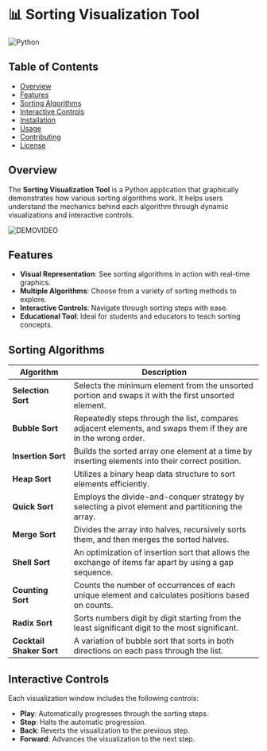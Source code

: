 # 📊 Sorting Visualization Tool

![Python](https://img.shields.io/badge/Python-3.8%2B-blue)

## Table of Contents

- [Overview](#overview)
- [Features](#features)
- [Sorting Algorithms](#sorting-algorithms)
- [Interactive Controls](#interactive-controls)
- [Installation](#installation)
- [Usage](#usage)
- [Contributing](#contributing)
- [License](#license)

## Overview

The **Sorting Visualization Tool** is a Python application that graphically demonstrates how various sorting algorithms work. It helps users understand the mechanics behind each algorithm through dynamic visualizations and interactive controls.


![DEMOVIDEO](https://github.com/user-attachments/assets/29273475-868f-4f26-88b8-da354ef2528f)


## Features

- **Visual Representation**: See sorting algorithms in action with real-time graphics.
- **Multiple Algorithms**: Choose from a variety of sorting methods to explore.
- **Interactive Controls**: Navigate through sorting steps with ease.
- **Educational Tool**: Ideal for students and educators to teach sorting concepts.

## Sorting Algorithms

| Algorithm                  | Description                                                                                                 |
|----------------------------|-------------------------------------------------------------------------------------------------------------|
| **Selection Sort**         | Selects the minimum element from the unsorted portion and swaps it with the first unsorted element.         |
| **Bubble Sort**            | Repeatedly steps through the list, compares adjacent elements, and swaps them if they are in the wrong order.|
| **Insertion Sort**         | Builds the sorted array one element at a time by inserting elements into their correct position.             |
| **Heap Sort**              | Utilizes a binary heap data structure to sort elements efficiently.                                        |
| **Quick Sort**             | Employs the divide-and-conquer strategy by selecting a pivot element and partitioning the array.             |
| **Merge Sort**             | Divides the array into halves, recursively sorts them, and then merges the sorted halves.                    |
| **Shell Sort**             | An optimization of insertion sort that allows the exchange of items far apart by using a gap sequence.         |
| **Counting Sort**          | Counts the number of occurrences of each unique element and calculates positions based on counts.            |
| **Radix Sort**             | Sorts numbers digit by digit starting from the least significant digit to the most significant.              |
| **Cocktail Shaker Sort**   | A variation of bubble sort that sorts in both directions on each pass through the list.                      |

## Interactive Controls

Each visualization window includes the following controls:

- **Play**: Automatically progresses through the sorting steps.
- **Stop**: Halts the automatic progression.
- **Back**: Reverts the visualization to the previous step.
- **Forward**: Advances the visualization to the next step.
